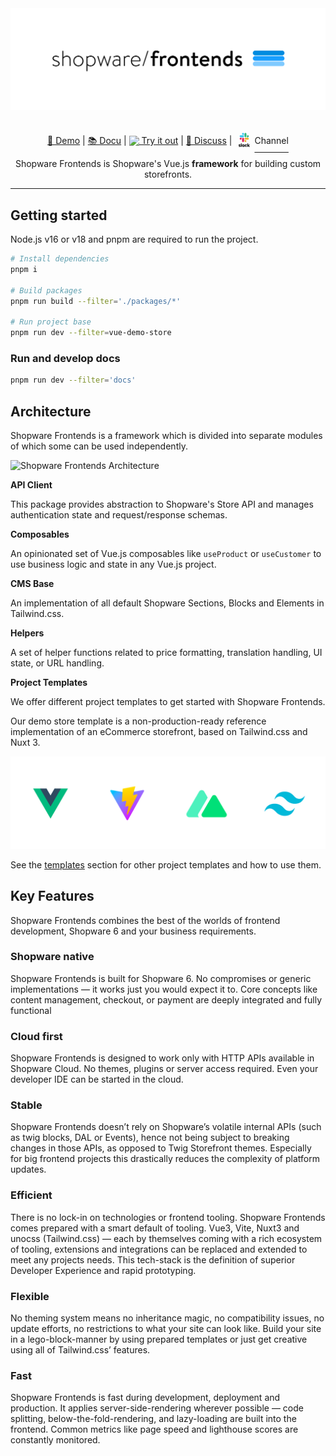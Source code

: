 <div align="center">

<img src=".readme/shopware-frontends-logo.png" />

</div>

<p align="center">
<a href="https://frontends-demo.vercel.app/" target="_blank">🚀 Demo</a> | <a href="https://frontends.shopware.com/" target="_blank">📚 Docu</a> | <a href="https://stackblitz.com/github/shopware/frontends/tree/main/templates/vue-demo-store" target="_blank"><img style="position:relative; top:3px;" src="https://d33wubrfki0l68.cloudfront.net/9a3dab7d5789ca17d6b0b9af993d40a26be9e5b6/a0243/img/theme/docs-logo.svg" width="16"> Try it out</a> | <a href="https://github.com/shopware/frontends/discussions">💬 Discuss</a> | <a href="https://shopwarecommunity.slack.com/archives/C050L6NCMGQ" target="_blank"><span style="position:relative; top:12px;"><svg xmlns="http://www.w3.org/2000/svg" xmlns:xlink="http://www.w3.org/1999/xlink" width="24pt" height="28pt" viewBox="0 0 30 34" version="1.1"><g id="surface1"><path style=" stroke:none;fill-rule:nonzero;fill:rgb(0%,0%,0%);fill-opacity:1;" d="M 18.46875 26.054688 C 18.316406 26.332031 18.027344 26.511719 17.679688 26.511719 C 17.183594 26.511719 16.78125 26.113281 16.78125 25.613281 C 16.78125 25.117188 17.183594 24.714844 17.679688 24.714844 C 18.011719 24.714844 18.304688 24.894531 18.46875 25.171875 L 19.324219 24.703125 C 19.007812 24.121094 18.386719 23.734375 17.679688 23.734375 C 16.644531 23.734375 15.800781 24.578125 15.800781 25.613281 C 15.800781 26.648438 16.644531 27.492188 17.679688 27.492188 C 18.386719 27.492188 19.007812 27.105469 19.324219 26.527344 Z M 18.46875 26.054688 "/><path style=" stroke:none;fill-rule:nonzero;fill:rgb(0%,0%,0%);fill-opacity:1;" d="M 6.527344 27.035156 L 6.832031 26.320312 C 7.179688 26.566406 7.605469 26.707031 8.050781 26.707031 C 8.367188 26.707031 8.574219 26.582031 8.574219 26.386719 C 8.558594 25.863281 6.625 26.261719 6.613281 24.9375 C 6.597656 24.261719 7.207031 23.734375 8.0625 23.734375 C 8.574219 23.734375 9.085938 23.859375 9.445312 24.148438 L 9.15625 24.882812 C 8.824219 24.675781 8.410156 24.523438 8.019531 24.523438 C 7.757812 24.523438 7.578125 24.648438 7.578125 24.8125 C 7.59375 25.335938 9.542969 25.046875 9.570312 26.320312 C 9.570312 27.007812 8.976562 27.492188 8.144531 27.492188 C 7.523438 27.492188 6.957031 27.355469 6.527344 27.035156 "/><path style=" stroke:none;fill-rule:nonzero;fill:rgb(0%,0%,0%);fill-opacity:1;" d="M 10.011719 22.175781 L 11.089844 22.175781 L 11.089844 27.421875 L 10.011719 27.421875 Z M 10.011719 22.175781 "/><path style=" stroke:none;fill-rule:nonzero;fill:rgb(0%,0%,0%);fill-opacity:1;" d="M 19.753906 22.175781 L 19.753906 27.421875 L 20.832031 27.421875 L 20.832031 25.847656 L 22.101562 27.421875 L 23.472656 27.421875 L 21.855469 25.558594 L 23.359375 23.804688 L 22.046875 23.804688 L 20.832031 25.253906 L 20.832031 22.175781 Z M 19.753906 22.175781 "/><path style=" stroke:none;fill-rule:nonzero;fill:rgb(0%,0%,0%);fill-opacity:1;" d="M 14.269531 26.070312 C 14.117188 26.332031 13.785156 26.527344 13.425781 26.527344 C 12.925781 26.527344 12.527344 26.125 12.527344 25.628906 C 12.527344 25.128906 12.925781 24.730469 13.425781 24.730469 C 13.785156 24.730469 14.117188 24.921875 14.269531 25.199219 Z M 14.269531 23.804688 L 14.269531 24.234375 C 14.089844 23.941406 13.660156 23.734375 13.203125 23.734375 C 12.265625 23.734375 11.515625 24.5625 11.515625 25.613281 C 11.515625 26.664062 12.265625 27.492188 13.203125 27.492188 C 13.660156 27.492188 14.089844 27.285156 14.269531 26.996094 L 14.269531 27.421875 L 15.34375 27.421875 L 15.34375 23.804688 Z M 14.269531 23.804688 "/><path style=" stroke:none;fill-rule:nonzero;fill:rgb(87.843137%,11.764706%,35.294118%);fill-opacity:1;" d="M 11.035156 15.15625 C 11.035156 15.957031 10.382812 16.605469 9.582031 16.605469 C 8.78125 16.605469 8.132812 15.957031 8.132812 15.15625 C 8.132812 14.355469 8.78125 13.703125 9.582031 13.703125 L 11.035156 13.703125 Z M 11.035156 15.15625 "/><path style=" stroke:none;fill-rule:nonzero;fill:rgb(87.843137%,11.764706%,35.294118%);fill-opacity:1;" d="M 11.753906 15.15625 C 11.753906 14.355469 12.402344 13.703125 13.203125 13.703125 C 14.003906 13.703125 14.65625 14.355469 14.65625 15.15625 L 14.65625 18.761719 C 14.65625 19.5625 14.003906 20.210938 13.203125 20.210938 C 12.402344 20.210938 11.753906 19.5625 11.753906 18.761719 Z M 11.753906 15.15625 "/><path style=" stroke:none;fill-rule:nonzero;fill:rgb(21.176471%,77.254902%,94.117647%);fill-opacity:1;" d="M 13.191406 9.378906 C 12.386719 9.378906 11.738281 8.730469 11.738281 7.929688 C 11.738281 7.128906 12.402344 6.492188 13.191406 6.492188 C 13.976562 6.492188 14.640625 7.144531 14.640625 7.945312 L 14.640625 9.394531 L 13.191406 9.394531 Z M 13.191406 9.378906 "/><path style=" stroke:none;fill-rule:nonzero;fill:rgb(21.176471%,77.254902%,94.117647%);fill-opacity:1;" d="M 13.191406 10.113281 C 13.992188 10.113281 14.640625 10.761719 14.640625 11.5625 C 14.640625 12.363281 13.992188 13.015625 13.191406 13.015625 L 9.582031 13.015625 C 8.78125 13.015625 8.132812 12.363281 8.132812 11.5625 C 8.132812 10.761719 8.78125 10.113281 9.582031 10.113281 Z M 13.191406 10.113281 "/><path style=" stroke:none;fill-rule:nonzero;fill:rgb(18.039216%,71.372549%,49.019608%);fill-opacity:1;" d="M 18.964844 11.550781 C 18.964844 10.75 19.617188 10.097656 20.417969 10.097656 C 21.21875 10.097656 21.867188 10.75 21.867188 11.550781 C 21.867188 12.351562 21.21875 13 20.417969 13 L 18.964844 13 Z M 18.964844 11.550781 "/><path style=" stroke:none;fill-rule:nonzero;fill:rgb(18.039216%,71.372549%,49.019608%);fill-opacity:1;" d="M 18.246094 11.550781 C 18.246094 12.351562 17.597656 13 16.796875 13 C 15.996094 13 15.359375 12.351562 15.359375 11.550781 L 15.359375 7.945312 C 15.359375 7.144531 16.007812 6.492188 16.808594 6.492188 C 17.613281 6.492188 18.261719 7.144531 18.261719 7.945312 L 18.261719 11.550781 Z M 18.246094 11.550781 "/><path style=" stroke:none;fill-rule:nonzero;fill:rgb(92.54902%,69.803922%,18.039216%);fill-opacity:1;" d="M 16.808594 17.324219 C 17.613281 17.324219 18.261719 17.972656 18.261719 18.773438 C 18.261719 19.578125 17.613281 20.226562 16.808594 20.226562 C 16.007812 20.226562 15.359375 19.578125 15.359375 18.773438 L 15.359375 17.324219 Z M 16.808594 17.324219 "/><path style=" stroke:none;fill-rule:nonzero;fill:rgb(92.54902%,69.803922%,18.039216%);fill-opacity:1;" d="M 16.808594 16.605469 C 16.007812 16.605469 15.359375 15.957031 15.359375 15.15625 C 15.359375 14.355469 16.007812 13.703125 16.808594 13.703125 L 20.417969 13.703125 C 21.21875 13.703125 21.867188 14.355469 21.867188 15.15625 C 21.867188 15.957031 21.21875 16.605469 20.417969 16.605469 Z M 16.808594 16.605469 "/></g></svg></span>Channel</a>
</p>

<p align="center">
	Shopware Frontends is Shopware's Vue.js <strong>framework</strong> for building custom storefronts.
</p>

---

## Getting started

Node.js v16 or v18 and pnpm are required to run the project.

```sh
# Install dependencies
pnpm i

# Build packages
pnpm run build --filter='./packages/*'

# Run project base
pnpm run dev --filter=vue-demo-store
```

### Run and develop docs

```sh
pnpm run dev --filter='docs'
```

## Architecture

Shopware Frontends is a framework which is divided into separate modules of which some can be used independently.

![Shopware Frontends Architecture](.readme/frontends-architecture.png)

**API Client**

This package provides abstraction to Shopware's Store API and manages authentication state and request/response schemas.

**Composables**

An opinionated set of Vue.js composables like `useProduct` or `useCustomer` to use business logic and state in any Vue.js project.

**CMS Base**

An implementation of all default Shopware Sections, Blocks and Elements in Tailwind.css.

**Helpers**

A set of helper functions related to price formatting, translation handling, UI state, or URL handling.

**Project Templates**

We offer different project templates to get started with Shopware Frontends.

Our demo store template is a non-production-ready reference implementation of an eCommerce storefront, based on Tailwind.css and Nuxt 3.

![Shopware Frontends Techstack](.readme/shopware-frontends-techstack.png)

See the [templates](templates/) section for other project templates and how to use them.

## Key Features

Shopware Frontends combines the best of the worlds of frontend development, Shopware 6 and your business requirements.

### Shopware native

Shopware Frontends is built for Shopware 6.
No compromises or generic implementations — it works just you would expect it to.
Core concepts like content management, checkout, or payment are deeply integrated and fully functional

### Cloud first

Shopware Frontends is designed to work only with HTTP APIs available in Shopware Cloud.
No themes, plugins or server access required.
Even your developer IDE can be started in the cloud.

### Stable

Shopware Frontends doesn’t rely on Shopware’s volatile internal APIs (such as twig blocks, DAL or Events),
hence not being subject to breaking changes in those APIs, as opposed to Twig Storefront themes.
Especially for big frontend projects this drastically reduces the complexity of platform updates.

### Efficient

There is no lock-in on technologies or frontend tooling. Shopware Frontends comes prepared with a smart default of tooling.
Vue3, Vite, Nuxt3 and unocss (Tailwind.css) — each by themselves coming with a rich ecosystem of tooling, extensions
and integrations can be replaced and extended to meet any projects needs. This tech-stack is the definition of superior Developer Experience and rapid prototyping.

### Flexible

No theming system means no inheritance magic, no compatibility issues, no update efforts, no restrictions
to what your site can look like. Build your site in a lego-block-manner by using prepared templates
or just get creative using all of Tailwind.css’ features.

### Fast

Shopware Frontends is fast during development, deployment and production. It applies server-side-rendering
wherever possible — code splitting, below-the-fold-rendering, and lazy-loading are built into the frontend.
Common metrics like page speed and lighthouse scores are constantly monitored.

